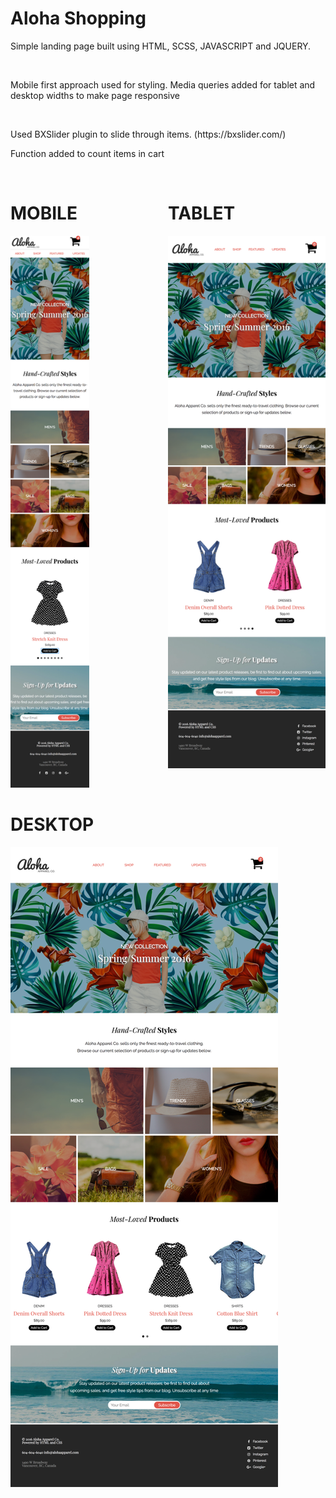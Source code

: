 <h1> Aloha Shopping </h1>
<p> Simple landing page built using HTML, SCSS, JAVASCRIPT and JQUERY.</p> 
<br>
<p> Mobile first approach used for styling. Media queries added for tablet and desktop widths to make page responsive</p>
<br>
<p>Used BXSlider plugin to slide through items. (https://bxslider.com/) </p>
<p> Function added to count items in cart </p>
<br>

<div style="display:flex;">

<div style="width:50%;">
<h1>MOBILE</h1>
<img style="width:50%;"src="./build/assets/aloha-mobile1.png">
</div>

<div style="width:50%;">
<h1>TABLET</h1>
<img src="./build/assets/aloha-tablet1.png">
</div>

</div>

<h1>DESKTOP</h1>
<img src="./build/assets/aloha-desktop1.png">


